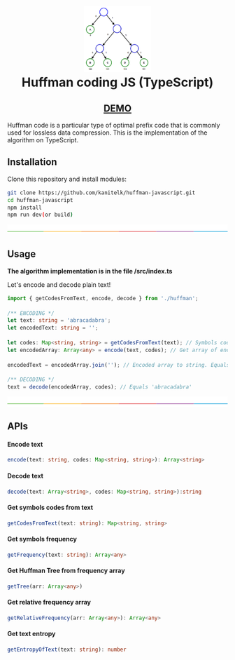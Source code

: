 <h1 align="center"><img height="150" src="./docs/logo.png" /><br>Huffman coding JS (TypeScript)</h1>
<h2 align="center">
  <a href="https://kanitelk.github.io/huffman-javascript/">DEMO</a>
</h2>

Huffman code is a particular type of optimal prefix code that is commonly used for lossless data compression. This is the implementation of the algorithm on TypeScript.
  
## Installation

Clone this repository and install modules:

```bash
git clone https://github.com/kanitelk/huffman-javascript.git
cd huffman-javascript
npm install
npm run dev(or build)
```

![](./docs/split.png)

## Usage

<b>The algorithm implementation is in the file /src/index.ts</b>

Let's encode and decode plain text!

```typescript
import { getCodesFromText, encode, decode } from './huffman';

/** ENCODING */
let text: string = 'abracadabra'; 
let encodedText: string = '';

let codes: Map<string, string> = getCodesFromText(text); // Symbols codes
let encodedArray: Array<any> = encode(text, codes); // Get array of encoded symbols

encodedText = encodedArray.join(''); // Encoded array to string. Equals 0101100...

/** DECODING */
text = decode(encodedArray, codes); // Equals 'abracadabra'

```

![](./docs/split.png)

## APIs

#### Encode text
```typescript
encode(text: string, codes: Map<string, string>): Array<string>
```

#### Decode text
```typescript
decode(text: Array<string>, codes: Map<string, string>):string
```

#### Get symbols codes from text
```typescript
getCodesFromText(text: string): Map<string, string>
```

#### Get symbols frequency
```typescript
getFrequency(text: string): Array<any>
```

#### Get Huffman Tree from frequency array
```typescript
getTree(arr: Array<any>)
```

#### Get relative frequency array
```typescript
getRelativeFrequency(arr: Array<any>): Array<any>
```

#### Get text entropy
```typescript
getEntropyOfText(text: string): number
```

